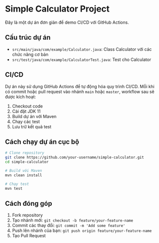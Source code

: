 # Simple Calculator Project

Đây là một dự án đơn giản để demo CI/CD với GitHub Actions.

## Cấu trúc dự án

- `src/main/java/com/example/Calculator.java`: Class Calculator với các chức năng cơ bản
- `src/test/java/com/example/CalculatorTest.java`: Test cho Calculator

## CI/CD

Dự án này sử dụng GitHub Actions để tự động hóa quy trình CI/CD. Mỗi khi có commit hoặc pull request vào nhánh `main` hoặc `master`, workflow sau sẽ được kích hoạt:

1. Checkout code
2. Cài đặt JDK 11
3. Build dự án với Maven
4. Chạy các test
5. Lưu trữ kết quả test

## Cách chạy dự án cục bộ

```bash
# Clone repository
git clone https://github.com/your-username/simple-calculator.git
cd simple-calculator

# Build với Maven
mvn clean install

# Chạy test
mvn test
```

## Cách đóng góp

1. Fork repository
2. Tạo nhánh mới: `git checkout -b feature/your-feature-name`
3. Commit các thay đổi: `git commit -m 'Add some feature'`
4. Push lên nhánh của bạn: `git push origin feature/your-feature-name`
5. Tạo Pull Request 